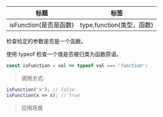 |  标题   | 标签  |
|  ----  | ----  |
| isFunction(是否是函数) | type,function(类型，函数) |

检查给定的参数是否是一个函数。

使用 typeof 检查一个值是否被归类为函数原语。

```js
const isFunction = val => typeof val === 'function';
```

> 调用方式:

```js
isFunction('x'); // false
isFunction(x => x); // true
```

> 应用场景
